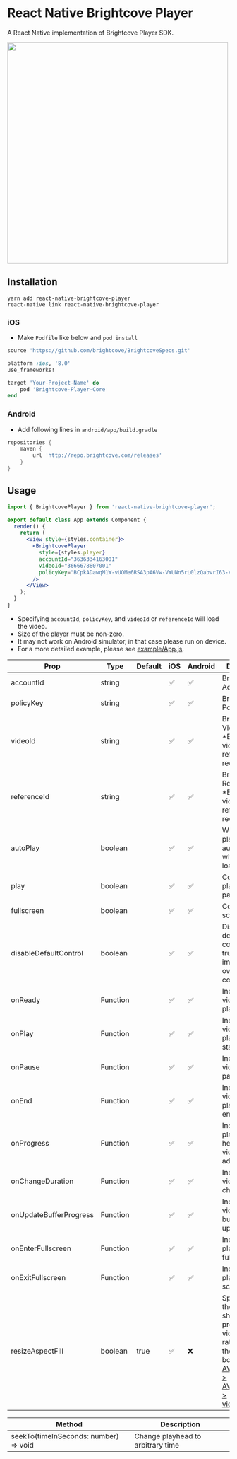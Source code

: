 # React Native Brightcove Player

A React Native implementation of Brightcove Player SDK.

<img src="https://user-images.githubusercontent.com/443965/40413410-b9963158-5eb0-11e8-924f-9f61df58fa04.jpg" width="500">

## Installation

```console
yarn add react-native-brightcove-player
react-native link react-native-brightcove-player
```

### iOS

- Make `Podfile` like below and `pod install`

```rb
source 'https://github.com/brightcove/BrightcoveSpecs.git'

platform :ios, '8.0'
use_frameworks!

target 'Your-Project-Name' do
    pod 'Brightcove-Player-Core'
end
```

### Android

- Add following lines in `android/app/build.gradle`

```gradle
repositories {
    maven {
        url 'http://repo.brightcove.com/releases'
    }
}
```

## Usage

```jsx
import { BrightcovePlayer } from 'react-native-brightcove-player';

export default class App extends Component {
  render() {
    return (
      <View style={styles.container}>
        <BrightcovePlayer
          style={styles.player}
          accountId="3636334163001"
          videoId="3666678807001"
          policyKey="BCpkADawqM1W-vUOMe6RSA3pA6Vw-VWUNn5rL0lzQabvrI63-VjS93gVUugDlmBpHIxP16X8TSe5LSKM415UHeMBmxl7pqcwVY_AZ4yKFwIpZPvXE34TpXEYYcmulxJQAOvHbv2dpfq-S_cm"
        />
      </View>
    );
  }
}
```

- Specifying `accountId`, `policyKey`, and `videoId` or `referenceId` will load the video.
- Size of the player must be non-zero.
- It may not work on Android simulator, in that case please run on device.
- For a more detailed example, please see [example/App.js](https://github.com/manse/react-native-brightcove-player/blob/master/example/App.js).

| Prop                   | Type     | Default | iOS | Android |  Description                                                        | Event Object                 |
| ---------------------- | -------- | - |- | - | ---------------------------------------------------------------------------- | ---------------------------- |
| accountId              | string   |   | ✅ | ✅ | Brightcove AccountId                                                            |                              |
| policyKey              | string   |   | ✅ | ✅ | Brightcove PolicyKey                                                            |                              |
| videoId                | string   |   | ✅ | ✅ | Brightcove VideoId. \*Either videoId or referenceId is required                 |                              |
| referenceId            | string   |   | ✅ | ✅ | Brightcove ReferenceId. \*Either videoId or referenceId is required             |                              |
| autoPlay               | boolean  |   | ✅ | ✅ | Whether to play automatically when video loaded                                 |                              |
| play                   | boolean  |   | ✅ | ✅ | Control playback and pause                                                      |                              |
| fullscreen             | boolean  |   | ✅ | ✅ | Control full screen state                                                       |                              |
| disableDefaultControl  | boolean  |   | ✅ | ✅ | Disable default player control. Set true if you implement own video controller. |                              |
| onReady                | Function |   | ✅ | ✅ | Indicates the video can be played back                                          |                              |
| onPlay                 | Function |   | ✅ | ✅ | Indicates the video playback starts                                             |                              |
| onPause                | Function |   | ✅ | ✅ | Indicates the video is paused                                                   |                              |
| onEnd                  | Function |   | ✅ | ✅ | Indicates the video is played to the end                                        |                              |
| onProgress             | Function |   | ✅ | ✅ | Indicates the playback head of the video advances.                              | `{ currentTime: number }`    |
| onChangeDuration       | Function |   | ✅ | ✅ | Indicates the video length is changed                                           | `{ duration: number }`       |
| onUpdateBufferProgress | Function |   | ✅ | ✅ | Indicates the video loading buffer is updated                                   | `{ bufferProgress: number }` |
| onEnterFullscreen      | Function |   | ✅ | ✅ | Indicates the player enters full screen                                         |                              |
| onExitFullscreen       | Function |   | ✅ | ✅ | Indicates the player exit full screen                                           |                              |
| resizeAspectFill       | boolean  | true  | ✅ | ❌ | Specifies that the player should preserve the video’s aspect ratio and fill the layer’s bounds. See: [AVFoundation > AVPlayerLayer > videoGravity ](https://developer.apple.com/documentation/avfoundation/avplayerlayer/1388915-videogravity?language=objc) | |

| Method                                | Description                       |
| ------------------------------------- | --------------------------------- |
| seekTo(timeInSeconds: number) => void | Change playhead to arbitrary time |
